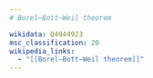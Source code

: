 ```yaml
---
# Borel–Bott–Weil theorem

wikidata: Q4944923
msc_classification: 20
wikipedia_links:
  - "[[Borel–Bott–Weil theorem]]"
---
```

